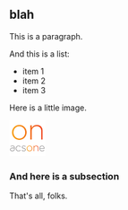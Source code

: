 ## blah



This is a paragraph.

And this is a list:

- item 1
- item 2
- item 3

Here is a little image.

![Alt text is important](ACSONE%20LOGO%20square%2064x64.png)

### And here is a subsection

That's all, folks.
